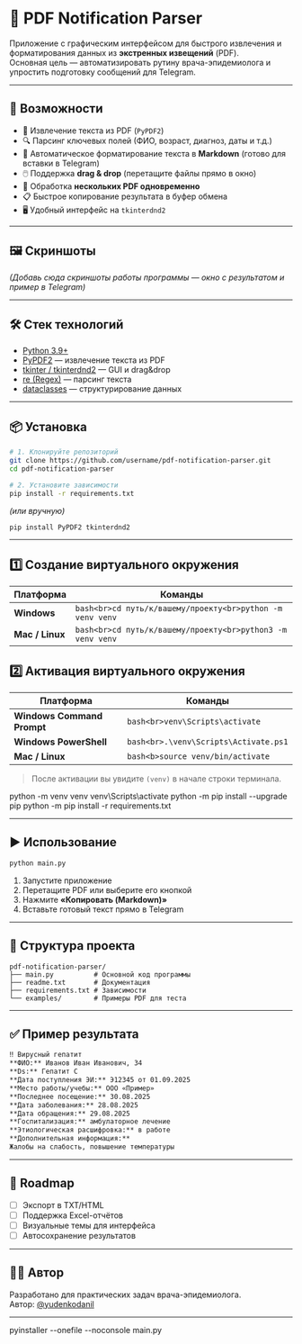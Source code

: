 # 📄 PDF Notification Parser

Приложение с графическим интерфейсом для быстрого извлечения и форматирования данных из **экстренных извещений** (PDF).  
Основная цель — автоматизировать рутину врача-эпидемиолога и упростить подготовку сообщений для Telegram.

---

## 🚀 Возможности

- 📑 Извлечение текста из PDF (`PyPDF2`)
- 🔍 Парсинг ключевых полей (ФИО, возраст, диагноз, даты и т.д.)
- 🎨 Автоматическое форматирование текста в **Markdown** (готово для вставки в Telegram)
- 🖱️ Поддержка **drag & drop** (перетащите файлы прямо в окно)
- 📂 Обработка **нескольких PDF одновременно**
- 📋 Быстрое копирование результата в буфер обмена
- 🖥️ Удобный интерфейс на `tkinterdnd2`

---

## 🖼️ Скриншоты

*(Добавь сюда скриншоты работы программы — окно с результатом и пример в Telegram)*

---

## 🛠️ Стек технологий

- [Python 3.9+](https://www.python.org/)  
- [PyPDF2](https://pypi.org/project/pypdf2/) — извлечение текста из PDF  
- [tkinter / tkinterdnd2](https://pypi.org/project/tkinterdnd2/) — GUI и drag&drop  
- [re (Regex)](https://docs.python.org/3/library/re.html) — парсинг текста  
- [dataclasses](https://docs.python.org/3/library/dataclasses.html) — структурирование данных  

---

## 📦 Установка

```bash
# 1. Клонируйте репозиторий
git clone https://github.com/username/pdf-notification-parser.git
cd pdf-notification-parser

# 2. Установите зависимости
pip install -r requirements.txt
```

*(или вручную)*

```bash
pip install PyPDF2 tkinterdnd2
```

---

## 1️⃣ Создание виртуального окружения

| Платформа | Команды |
|-----------|---------|
| **Windows** | ```bash<br>cd путь/к/вашему/проекту<br>python -m venv venv``` |
| **Mac / Linux** | ```bash<br>cd путь/к/вашему/проекту<br>python3 -m venv venv``` |

## 2️⃣ Активация виртуального окружения

| Платформа | Команды |
|-----------|---------|
| **Windows Command Prompt** | ```bash<br>venv\Scripts\activate``` |
| **Windows PowerShell** | ```bash<br>.\venv\Scripts\Activate.ps1``` |
| **Mac / Linux** | ```bash<b>source venv/bin/activate``` |

> После активации вы увидите `(venv)` в начале строки терминала.


python -m venv venv
venv\Scripts\activate
python -m pip install --upgrade pip
python -m pip install -r requirements.txt


---


## ▶️ Использование

```bash
python main.py
```

1. Запустите приложение  
2. Перетащите PDF или выберите его кнопкой  
3. Нажмите **«Копировать (Markdown)»**  
4. Вставьте готовый текст прямо в Telegram  

---

## 📂 Структура проекта

```
pdf-notification-parser/
├── main.py          # Основной код программы
├── readme.txt       # Документация
├── requirements.txt # Зависимости
└── examples/        # Примеры PDF для теста
```

---

## ✅ Пример результата

```markdown
‼️ Вирусный гепатит
**ФИО:** Иванов Иван Иванович, 34
**Ds:** Гепатит C
**Дата поступления ЭИ:** Э12345 от 01.09.2025
**Место работы/учебы:** ООО «Пример»
**Последнее посещение:** 30.08.2025
**Дата заболевания:** 28.08.2025
**Дата обращения:** 29.08.2025
**Госпитализация:** амбулаторное лечение
**Этиологическая расшифровка:** в работе
**Дополнительная информация:**
Жалобы на слабость, повышение температуры
```

---

## 📌 Roadmap

- [ ] Экспорт в TXT/HTML  
- [ ] Поддержка Excel-отчётов  
- [ ] Визуальные темы для интерфейса  
- [ ] Автосохранение результатов  

---

## 👨‍⚕️ Автор

Разработано для практических задач врача-эпидемиолога.  
Автор: [@yudenkodanil](https://t.me/yudenkodanil)

---

pyinstaller --onefile --noconsole main.py